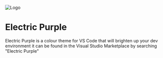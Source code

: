 
![Logo](https://firebasestorage.googleapis.com/v0/b/croftonapp.appspot.com/o/images%2F3F8A3570-C714-40CF-9184-F49518494F92.jpeg?alt=media&token=6a76e4bf-a0a9-47b3-9a4d-ba46997f510f)


# Electric Purple

Electric Purple is a colour theme for VS Code that will brighten up your dev environment it can be found in the Visual Studio Marketplace by searching "Electric Purple"
